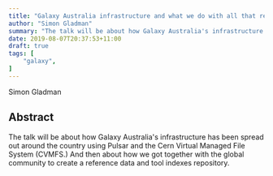 ```yaml
---
title: "Galaxy Australia infrastructure and what we do with all that reference data"
author: "Simon Gladman"
summary: "The talk will be about how Galaxy Australia's infrastructure has been spread out around the country using Pulsar and the Cern Virtual Managed File System (CVMFS.)"
date: 2019-08-07T20:37:53+11:00
draft: true
tags: [
    "galaxy",
]
---
```


Simon Gladman

## Abstract

The talk will be about how Galaxy Australia's infrastructure has been spread out around the country using Pulsar and the Cern Virtual Managed File System (CVMFS.) And then about how we got together with the global community to create a reference data and tool indexes repository.
